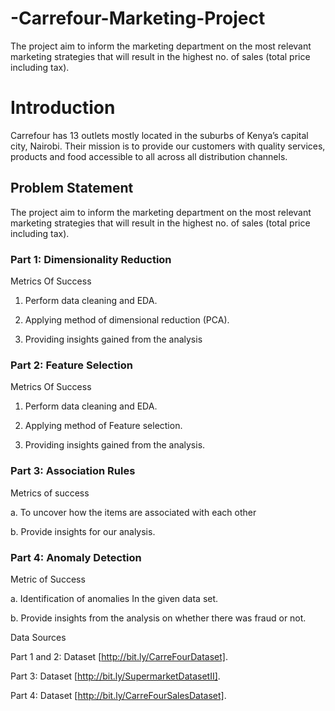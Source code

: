 # -Carrefour-Marketing-Project
The project aim to inform the marketing department on the most relevant marketing strategies that will result in the highest no. of sales (total price including tax).

# Introduction

Carrefour has 13 outlets mostly located in the suburbs of Kenya’s capital city, Nairobi. Their mission is to provide our customers with quality services, products and food accessible to all across all distribution channels.

## Problem Statement

The project aim to inform the marketing department on the most relevant marketing strategies that will result in the highest no. of sales (total price including tax).

### Part 1: Dimensionality Reduction

Metrics Of Success

1. Perform data cleaning and EDA.

2. Applying method of dimensional reduction (PCA).

3. Providing insights gained from the analysis

### Part 2: Feature Selection

Metrics Of Success

1. Perform data cleaning and EDA.

2. Applying method of Feature selection.

3. Providing insights gained from the analysis.

### Part 3: Association Rules

Metrics of success

a. To uncover how the items are associated with each other

b. Provide insights for our analysis.

### Part 4: Anomaly Detection

Metric of Success

a. Identification of anomalies In the given data set.

b. Provide insights from the analysis on whether there was fraud or not.



Data Sources

Part 1 and 2: Dataset [http://bit.ly/CarreFourDataset].

Part 3: Dataset [http://bit.ly/SupermarketDatasetII].

Part 4: Dataset [http://bit.ly/CarreFourSalesDataset].

